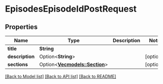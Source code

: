 # EpisodesEpisodeIdPostRequest

## Properties

Name | Type | Description | Notes
------------ | ------------- | ------------- | -------------
**title** | **String** |  | 
**description** | Option<**String**> |  | [optional]
**sections** | Option<[**Vec<models::Section>**](Section.md)> |  | [optional]

[[Back to Model list]](../README.md#documentation-for-models) [[Back to API list]](../README.md#documentation-for-api-endpoints) [[Back to README]](../README.md)


